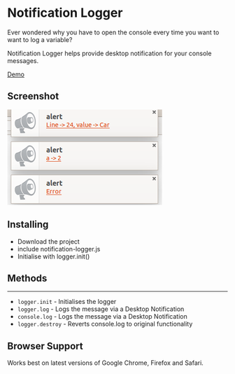 # Notification Logger

Ever wondered why you have to open the console every time you want to want to log a variable? 

Notification Logger helps provide desktop notification for your console messages.

[Demo](https://hkirat.github.io/notification-logger/)


## Screenshot

![notification-logger](./images/image.png)

## Installing
 - Download the project
 - include notification-logger.js
 - Initialise with logger.init()

## Methods
-----
* `logger.init` - Initialises the logger
* `logger.log` - Logs the message via a Desktop Notification
* `console.log` - Logs the message via a Desktop Notification
* `logger.destroy` - Reverts console.log to original functionality

## Browser Support

Works best on latest versions of Google Chrome, Firefox and Safari.

